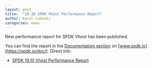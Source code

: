 ```yaml
---
layout: post
title:  "19.10 SPDK Vhost Performance Report"
author: Karol Latecki
categories: news
---
```


New performance report for SPDK Vhost has been published.

You can find the report in the [Documentation section](https://spdk.io/doc/) on [www.spdk.io](https://spdk.io/doc/).
Direct link:
- [SPDK 19.10 Vhost Performance Report](https://dqtibwqq6s6ux.cloudfront.net/download/performance-reports/SPDK_vhost_perf_report_1910.pdf)
